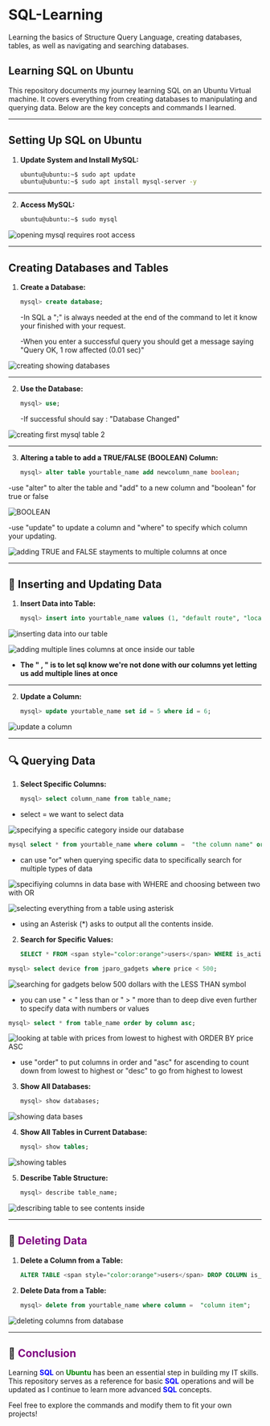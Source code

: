 # SQL-Learning
Learning the basics of Structure Query Language, creating databases, tables, as well as navigating and searching databases.

## Learning SQL on Ubuntu

This repository documents my journey learning SQL on an Ubuntu Virtual machine. It covers everything from creating databases to manipulating and querying data. Below are the key concepts and commands I learned.

---

## Setting Up SQL on Ubuntu

1. **Update System and Install MySQL:**
   ```bash
   ubuntu@ubuntu:~$ sudo apt update
   ubuntu@ubuntu:~$ sudo apt install mysql-server -y
   ```

---

2. **Access MySQL:**
   ```bash
   ubuntu@ubuntu:~$ sudo mysql
   ```
![opening mysql requires root access](https://github.com/user-attachments/assets/477b935b-a91b-47c5-8345-b9c7b6dff6c9)

---

## Creating Databases and Tables

1. **Create a Database:**
   ```sql
   mysql> create database; 
   ```
   -In SQL a ";" is always needed at the end of the command to let it know your finished with your request.
   
   -When you enter a successful query you should get a message saying "Query OK, 1 row affected (0.01 sec)"
   
![creating   showing databases](https://github.com/user-attachments/assets/ba67f207-6cdd-4da0-bbb2-c63e77f15237)

---

2. **Use the Database:**
   ```sql
   mysql> use; 
   ```
   -If successful should say : "Database Changed"

![creating first mysql table 2](https://github.com/user-attachments/assets/22fa53a2-2cae-4f9a-8c67-34738a8031ed)

---

3. **Altering a table to add a TRUE/FALSE (BOOLEAN) Column:**
   ```sql
   mysql> alter table yourtable_name add newcolumn_name boolean;  
   ```
-use "alter" to alter the table and "add" to a new column and "boolean" for true or false 

![BOOLEAN](https://github.com/user-attachments/assets/fc24e0bc-3e00-4246-add4-91135250f3c1)

-use "update" to update a column and "where" to specify which column your updating.

![adding TRUE and FALSE stayments to multiple columns at once](https://github.com/user-attachments/assets/e36af45d-217b-4da8-9c6b-dc98b908565b)

---

## 🔄 Inserting and Updating Data

1. **Insert Data into Table:**
   ```sql
   mysql> insert into yourtable_name values (1, "default route", "location", "item");
   ```

![inserting data into our table](https://github.com/user-attachments/assets/b4412f65-cf16-4f9e-bb78-bc7ad01ba337)

![adding multiple lines columns at once inside our table](https://github.com/user-attachments/assets/9eff248d-26b7-4da9-8c09-80097576389b)


-  **The " , " is to let sql know we're not done with our columns yet letting us add multiple lines at once**
---

2. **Update a Column:**
   ```sql
   mysql> update yourtable_name set id = 5 where id = 6;
   ```

![update a column](https://github.com/user-attachments/assets/7112fae7-49f9-44c1-b2cb-659b6ee5562f)

---

## 🔍 Querying Data

1. **Select Specific Columns:**
   ```sql
   mysql> select column_name from table_name;
   ```

- select = we want to select data  
   
![specifying a specific category inside our database](https://github.com/user-attachments/assets/4b20401e-eb35-44a2-ad82-195103399c1e)
```sql
mysql select * from yourtable_name where column =  "the column name" or column = "the column name";
```

- can use "or" when querying specific data to specifically search for multiple types of data

![specifiying columns in data base with WHERE and choosing between two with OR](https://github.com/user-attachments/assets/a1bdc4c3-ac97-4813-af18-63b32caa606a)

![selecting everything from a table using asterisk](https://github.com/user-attachments/assets/91a2c089-24bc-478f-b1b9-f4ea33dfe952)

- using an Asterisk (*) asks to output all the contents inside.
  
2. **Search for Specific Values:**
   ```sql
   SELECT * FROM <span style="color:orange">users</span> WHERE is_active = TRUE;
   ```

```sql
mysql> select device from jparo_gadgets where price < 500;
```

![searching for gadgets below 500 dollars with the LESS THAN symbol](https://github.com/user-attachments/assets/8a2c7551-f259-4ad4-b7f0-5ad56a9a9fdb)

- you can use " < " less than or " > " more than to deep dive even further to specify data with numbers or values

```sql
mysql> select * from table_name order by column asc;
```

![looking at table with prices from lowest to highest with ORDER BY price ASC](https://github.com/user-attachments/assets/a4681673-72c3-4645-80f2-47cae330d005)

- use "order" to put columns in order and "asc" for ascending to count down from lowest to highest or "desc" to go from highest to lowest

3. **Show All Databases:**
   ```sql
   mysql> show databases;
   ```
![showing data bases](https://github.com/user-attachments/assets/5f25a083-b9c3-4bd1-8388-7499d86c7d9e)

4. **Show All Tables in Current Database:**
   ```sql
   mysql> show tables;
   ```
![showing tables](https://github.com/user-attachments/assets/b3e9345c-72cc-44d3-a094-6615ad9dd6b6)

5. **Describe Table Structure:**
   ```sql
   mysql> describe table_name;
   ```
![describing table to see contents inside](https://github.com/user-attachments/assets/85aed634-3cfd-4751-8230-e51c11cfe2de)

---
 
## 🔎 <span style="color:purple">Deleting Data</span>

1. **Delete a Column from a Table:**
   ```sql
   ALTER TABLE <span style="color:orange">users</span> DROP COLUMN is_active;
   ```

2. **Delete Data from a Table:**
   ```sql
   mysql> delete from yourtable_name where column =  "column item";
   ```
![deleting columns from database](https://github.com/user-attachments/assets/23d94232-5c8d-4823-b8d6-221fe2a42251)


---

## 🌟 <span style="color:purple">Conclusion</span>

Learning **<span style="color:blue">SQL</span>** on **<span style="color:green">Ubuntu</span>** has been an essential step in building my IT skills. This repository serves as a reference for basic **<span style="color:blue">SQL</span>** operations and will be updated as I continue to learn more advanced **<span style="color:blue">SQL</span>** concepts.

Feel free to explore the commands and modify them to fit your own projects!

